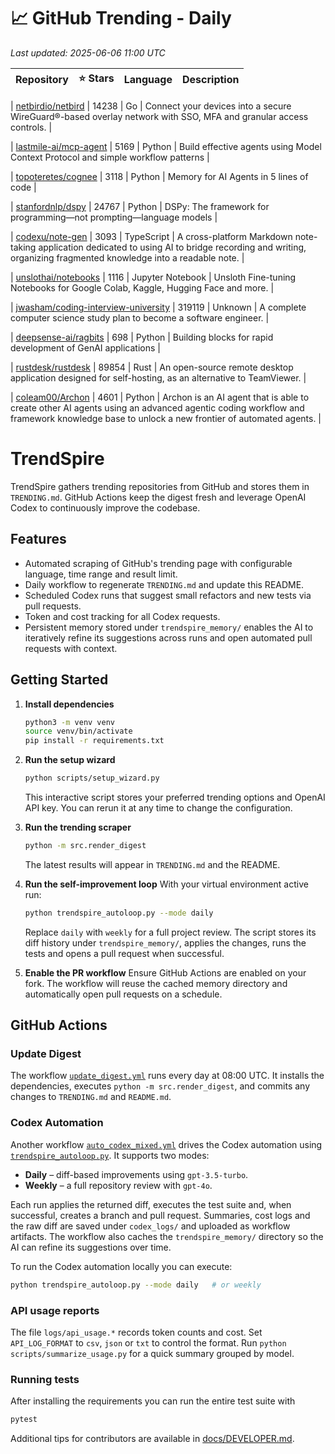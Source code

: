 <!-- TRENDING_START -->
# 📈 GitHub Trending - Daily

_Last updated: 2025-06-06 11:00 UTC_

| Repository | ⭐ Stars | Language | Description |
|------------|--------:|----------|-------------|

| [netbirdio/netbird](https://github.com/netbirdio/netbird) | 14238 | Go | Connect your devices into a secure WireGuard®-based overlay network with SSO, MFA and granular access controls. |

| [lastmile-ai/mcp-agent](https://github.com/lastmile-ai/mcp-agent) | 5169 | Python | Build effective agents using Model Context Protocol and simple workflow patterns |

| [topoteretes/cognee](https://github.com/topoteretes/cognee) | 3118 | Python | Memory for AI Agents in 5 lines of code |

| [stanfordnlp/dspy](https://github.com/stanfordnlp/dspy) | 24767 | Python | DSPy: The framework for programming—not prompting—language models |

| [codexu/note-gen](https://github.com/codexu/note-gen) | 3093 | TypeScript | A cross-platform Markdown note-taking application dedicated to using AI to bridge recording and writing, organizing fragmented knowledge into a readable note. |

| [unslothai/notebooks](https://github.com/unslothai/notebooks) | 1116 | Jupyter Notebook | Unsloth Fine-tuning Notebooks for Google Colab, Kaggle, Hugging Face and more. |

| [jwasham/coding-interview-university](https://github.com/jwasham/coding-interview-university) | 319119 | Unknown | A complete computer science study plan to become a software engineer. |

| [deepsense-ai/ragbits](https://github.com/deepsense-ai/ragbits) | 698 | Python | Building blocks for rapid development of GenAI applications |

| [rustdesk/rustdesk](https://github.com/rustdesk/rustdesk) | 89854 | Rust | An open-source remote desktop application designed for self-hosting, as an alternative to TeamViewer. |

| [coleam00/Archon](https://github.com/coleam00/Archon) | 4601 | Python | Archon is an AI agent that is able to create other AI agents using an advanced agentic coding workflow and framework knowledge base to unlock a new frontier of automated agents. |
<!-- TRENDING_END -->

# TrendSpire

TrendSpire gathers trending repositories from GitHub and stores them in `TRENDING.md`. GitHub Actions keep the digest fresh and leverage OpenAI Codex to continuously improve the codebase.

## Features

- Automated scraping of GitHub's trending page with configurable language, time range and result limit.
- Daily workflow to regenerate `TRENDING.md` and update this README.
- Scheduled Codex runs that suggest small refactors and new tests via pull requests.
- Token and cost tracking for all Codex requests.
- Persistent memory stored under `trendspire_memory/` enables the AI to
  iteratively refine its suggestions across runs and open automated pull
  requests with context.

## Getting Started

1. **Install dependencies**
   ```bash
   python3 -m venv venv
   source venv/bin/activate
   pip install -r requirements.txt
   ```

2. **Run the setup wizard**
   ```bash
   python scripts/setup_wizard.py
   ```
   This interactive script stores your preferred trending options and OpenAI API key.
   You can rerun it at any time to change the configuration.

3. **Run the trending scraper**
   ```bash
   python -m src.render_digest
   ```
   The latest results will appear in `TRENDING.md` and the README.

4. **Run the self-improvement loop**
   With your virtual environment active run:
   ```bash
   python trendspire_autoloop.py --mode daily
   ```
   Replace `daily` with `weekly` for a full project review. The script stores its
   diff history under `trendspire_memory/`, applies the changes, runs the tests
   and opens a pull request when successful.

5. **Enable the PR workflow**
   Ensure GitHub Actions are enabled on your fork. The workflow will reuse the
   cached memory directory and automatically open pull requests on a schedule.

## GitHub Actions

### Update Digest

The workflow [`update_digest.yml`](.github/workflows/update_digest.yml) runs every day at 08:00 UTC. It installs the dependencies, executes `python -m src.render_digest`, and commits any changes to `TRENDING.md` and `README.md`.

### Codex Automation

Another workflow [`auto_codex_mixed.yml`](.github/workflows/auto_codex_mixed.yml) drives the Codex automation using [`trendspire_autoloop.py`](trendspire_autoloop.py). It supports two modes:

- **Daily** – diff-based improvements using `gpt-3.5-turbo`.
- **Weekly** – a full repository review with `gpt-4o`.

Each run applies the returned diff, executes the test suite and, when successful, creates a branch and pull request. Summaries, cost logs and the raw diff are saved under `codex_logs/` and uploaded as workflow artifacts. The workflow also caches the `trendspire_memory/` directory so the AI can refine its suggestions over time.

To run the Codex automation locally you can execute:

```bash
python trendspire_autoloop.py --mode daily   # or weekly
```

### API usage reports

The file `logs/api_usage.*` records token counts and cost. Set `API_LOG_FORMAT`
to `csv`, `json` or `txt` to control the format. Run `python
scripts/summarize_usage.py` for a quick summary grouped by model.

### Running tests

After installing the requirements you can run the entire test suite with

```bash
pytest
```

Additional tips for contributors are available in
[docs/DEVELOPER.md](docs/DEVELOPER.md).

